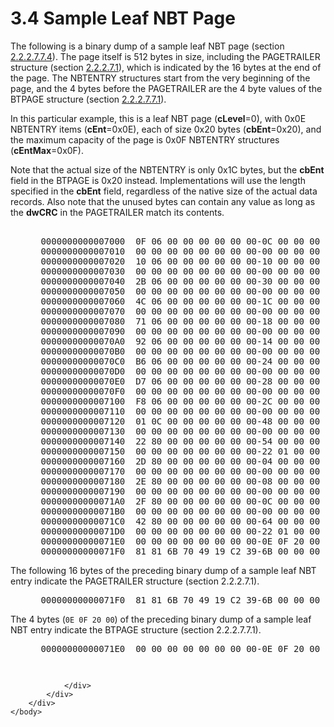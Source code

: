 <html dir="LTR" xmlns:mshelp="http://msdn.microsoft.com/mshelp" xmlns:ddue="http://ddue.schemas.microsoft.com/authoring/2003/5" xmlns:xlink="http://www.w3.org/1999/xlink" xmlns:tool="http://www.microsoft.com/tooltip">
    <head>
        <meta http-equiv="Content-Type" content="text/html; CHARSET=utf-8"></meta>
        <meta name="save" content="history"></meta>
        <title>3.4 Sample Leaf NBT Page</title>
        <xml>
            <mshelp:toctitle title="3.4 Sample Leaf NBT Page"></mshelp:toctitle>
            <mshelp:rltitle title="[MS-PST]: Sample Leaf NBT Page"></mshelp:rltitle>
            <mshelp:keyword index="A" term="d829f62f-e1fa-45e3-918a-ad9d95b2660f"></mshelp:keyword>
            <mshelp:attr name="DCSext.ContentType" value="open specification"></mshelp:attr>
            <mshelp:attr name="AssetID" value="d829f62f-e1fa-45e3-918a-ad9d95b2660f"></mshelp:attr>
            <mshelp:attr name="TopicType" value="kbRef"></mshelp:attr>
            <mshelp:attr name="DCSext.Title" value="[MS-PST]: Sample Leaf NBT Page" />
        </xml>
    </head>
    <body>
        <div id="header">
            <h1 class="heading">3.4 Sample Leaf NBT Page</h1>
        </div>
        <div id="mainSection">
            <div id="mainBody">
                <div id="allHistory" class="saveHistory"></div>
                <div id="sectionSection0" class="section" name="collapseableSection">
                    

<p>The following is a binary dump of a sample leaf NBT page
(section <a href="28fb2116-0998-4485-9844-9711b95603ba.htm">2.2.2.7.7.4</a>).
The page itself is 512 bytes in size, including the PAGETRAILER structure
(section <a href="f4ccb38a-930a-4db4-98df-a69c195926ba.htm">2.2.2.7.1</a>),
which is indicated by the 16 bytes at the end of the page. The NBTENTRY
structures start from the very beginning of the page, and the 4 bytes before
the PAGETRAILER are the 4 byte values of the BTPAGE structure (section <a href="4f0cd8e7-c2d0-4975-90a4-d417cfca77f8.htm">2.2.2.7.7.1</a>).</p>

<p>In this particular example, this is a leaf NBT page (<b>cLevel</b>=0),
with 0x0E NBTENTRY items (<b>cEnt</b>=0x0E), each of size 0x20 bytes (<b>cbEnt</b>=0x20),
and the maximum capacity of the page is 0x0F NBTENTRY structures (<b>cEntMax</b>=0x0F).
</p>

<p>Note that the actual size of the NBTENTRY is only 0x1C
bytes, but the <b>cbEnt</b> field in the BTPAGE is 0x20 instead.
Implementations will use the length specified in the <b>cbEnt</b> field,
regardless of the native size of the actual data records. Also note that the
unused bytes can contain any value as long as the <b>dwCRC</b> in the
PAGETRAILER match its contents.</p>

<dl>
<dd>
<div><pre>  
 0000000000007000  0F 06 00 00 00 00 00 00-0C 00 00 00 00 00 00 00  *................*
 0000000000007010  00 00 00 00 00 00 00 00-00 00 00 00 02 00 00 00  *................*
 0000000000007020  10 06 00 00 00 00 00 00-10 00 00 00 00 00 00 00  *................*
 0000000000007030  00 00 00 00 00 00 00 00-00 00 00 00 02 00 00 00  *................*
 0000000000007040  2B 06 00 00 00 00 00 00-30 00 00 00 00 00 00 00  *+.......0.......*
 0000000000007050  00 00 00 00 00 00 00 00-00 00 00 00 02 00 00 00  *................*
 0000000000007060  4C 06 00 00 00 00 00 00-1C 00 00 00 00 00 00 00  *L...............*
 0000000000007070  00 00 00 00 00 00 00 00-00 00 00 00 02 00 00 00  *................*
 0000000000007080  71 06 00 00 00 00 00 00-18 00 00 00 00 00 00 00  *q...............*
 0000000000007090  00 00 00 00 00 00 00 00-00 00 00 00 02 00 00 00  *................*
 00000000000070A0  92 06 00 00 00 00 00 00-14 00 00 00 00 00 00 00  *................*
 00000000000070B0  00 00 00 00 00 00 00 00-00 00 00 00 02 00 00 00  *................*
 00000000000070C0  B6 06 00 00 00 00 00 00-24 00 00 00 00 00 00 00  *........$.......*
 00000000000070D0  00 00 00 00 00 00 00 00-00 00 00 00 02 00 00 00  *................*
 00000000000070E0  D7 06 00 00 00 00 00 00-28 00 00 00 00 00 00 00  *........(.......*
 00000000000070F0  00 00 00 00 00 00 00 00-00 00 00 00 02 00 00 00  *................*
 0000000000007100  F8 06 00 00 00 00 00 00-2C 00 00 00 00 00 00 00  *........,.......*
 0000000000007110  00 00 00 00 00 00 00 00-00 00 00 00 02 00 00 00  *................*
 0000000000007120  01 0C 00 00 00 00 00 00-48 00 00 00 00 00 00 00  *........H.......*
 0000000000007130  00 00 00 00 00 00 00 00-00 00 00 00 02 00 00 00  *................*
 0000000000007140  22 80 00 00 00 00 00 00-54 00 00 00 00 00 00 00  *&quot;.......T.......*
 0000000000007150  00 00 00 00 00 00 00 00-22 01 00 00 02 00 00 00  *........&quot;.......*
 0000000000007160  2D 80 00 00 00 00 00 00-04 00 00 00 00 00 00 00  *-...............*
 0000000000007170  00 00 00 00 00 00 00 00-00 00 00 00 02 00 00 00  *................*
 0000000000007180  2E 80 00 00 00 00 00 00-08 00 00 00 00 00 00 00  *................*
 0000000000007190  00 00 00 00 00 00 00 00-00 00 00 00 02 00 00 00  *................*
 00000000000071A0  2F 80 00 00 00 00 00 00-0C 00 00 00 00 00 00 00  */...............*
 00000000000071B0  00 00 00 00 00 00 00 00-00 00 00 00 02 00 00 00  *................*
 00000000000071C0  42 80 00 00 00 00 00 00-64 00 00 00 00 00 00 00  *B.......d.......*
 00000000000071D0  00 00 00 00 00 00 00 00-22 01 00 00 02 00 00 00  *........&quot;.......*
 00000000000071E0  00 00 00 00 00 00 00 00-0E 0F 20 00 00 00 00 00  *.......... .....*
 00000000000071F0  81 81 6B 70 49 19 C2 39-6B 00 00 00 00 00 00 00  *..kpI..9k.......*
</pre></div>
</dd></dl>

<p>The following 16 bytes of the preceding binary dump of a
sample leaf NBT entry indicate the PAGETRAILER structure (section 2.2.2.7.1).</p>

<dl>
<dd>
<div><pre> 00000000000071F0  81 81 6B 70 49 19 C2 39-6B 00 00 00 00 00 00 00  *..kpI..9k.......*
</pre></div>
</dd></dl>

<p>The 4 bytes (<code>0E 0F 20 00</code>) of
the preceding binary dump of a sample leaf NBT entry indicate the BTPAGE
structure (section 2.2.2.7.7.1).</p>

<dl>
<dd>
<div><pre> 00000000000071E0  00 00 00 00 00 00 00 00-0E 0F 20 00 00 00 00 00  *.......... .....*
</pre></div>
</dd>
<dd>
<div><pre> 
</pre></div>
</dd></dl>




                </div>
            </div>
        </div>
    </body>
</html>